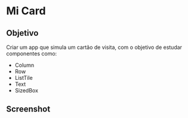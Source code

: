 # Mi Card

## Objetivo

Criar um app que simula um cartão de visita, com o objetivo de estudar componentes como:
* Column
* Row
* ListTile
* Text
* SizedBox

## Screenshot
